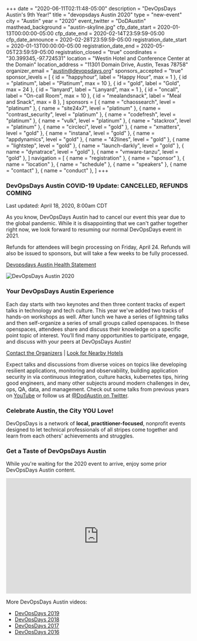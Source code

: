 +++
date = "2020-06-11T02:11:48-05:00"
description = "DevOpsDays Austin's 9th Year!"
title = "devopsdays Austin 2020"
type = "new-event"
city = "Austin"
year = "2020"
event_twitter = "DoDAustin"
masthead_background = "austin-skyline.jpg"
cfp_date_start = 2020-01-13T00:00:00-05:00
cfp_date_end = 2020-02-14T23:59:59-05:00
cfp_date_announce = 2020-02-28T23:59:59-05:00
registration_date_start = 2020-01-13T00:00:00-05:00
registration_date_end = 2020-05-05T23:59:59-05:00
registration_closed = "true"
coordinates = "30.399345,-97.724531"
location = "Westin Hotel and Conference Center at the Domain"
location_address = "11301 Domain Drive, Austin, Texas 78758"
organizer_email = "austin@devopsdays.org"
sponsors_accepted = "true"
sponsor_levels = [
    { id = "happyhour", label = "Happy Hour", max = 1 },
    { id = "platinum", label = "Platinum", max = 10 },
    { id = "gold", label = "Gold", max = 24 },
    { id = "lanyard", label = "Lanyard", max = 1 },
    { id = "oncall", label = "On-call Room", max = 10 },
    { id = "mealandsnack", label = "Meal and Snack", max = 8 },
]
sponsors = [
    { name = "chaossearch", level = "platinum" },
    { name = "site24x7", level = "platinum" },
    { name = "contrast_security", level = "platinum" },
    { name = "codefresh", level = "platinum" },
    { name = "vulk", level = "platinum" },
    { name = "stackrox", level = "platinum" },
    { name = "circleci", level = "gold" },
    { name = "xmatters", level = "gold" },
    { name = "instana", level = "gold" },
    { name = "appdynamics", level = "gold" },
    { name = "42lines", level = "gold" },
    { name = "lightstep", level = "gold" },
    { name = "launch-darkly", level = "gold" },
    { name = "dynatrace", level = "gold" },
    { name = "vmware-tanzu", level = "gold" },
]
navigation = [
    { name = "registration" },
    { name = "sponsor" },
    { name = "location" },
    { name = "schedule" },
    { name = "speakers" },
    { name = "contact" },
    { name = "conduct" },
]
+++
<div class="row">
  <div class="col-md-12">
    <div class="alert alert-danger" role="alert">
      <h3>DevOpsDays Austin COVID-19 Update: CANCELLED, REFUNDS COMING</h3>
      <p>Last updated: April 18, 2020, 8:00am CDT</p>
      <p>As you know, DevOpsDays Austin had to cancel our event this year due to the global pandemic. While it is disappointing that we can't gather together right now, we look forward to resuming our normal DevOpsDays event in 2021.</p>
      <p>Refunds for attendees will begin processing on Friday, April 24. Refunds will also be issued to sponsors, but will take a few weeks to be fully processed.</p>
      <p><a href="http://bit.ly/corona-austin" class="btn btn-danger">Devopsdays Austin Health Statement</a></p>
    </div>
  </div>
</div>
<div class="row">
    <div class="col-md-4">
      <p><img alt="DevOpsDays Austin 2020" src="/events/2020/austin/logo.png" class="img-fluid"></p>
      <h3>Your DevOpsDays Austin Experience</h3>
      <p style="display: none;"><a href="../registration" class="btn btn-primary btn-block"><i class="fa fa-ticket fa-lg"></i>   Register now!</a>
      <p>Each day starts with two keynotes and then three content tracks of expert talks in technology and tech culture. This year we've added two tracks of hands-on workshops as well. After lunch we have a series of lightning talks and then self-organize a series of small groups called openspaces. In these openspaces, attendees share and discuss their knowledge on a specific point topic of interest.  You’ll find many opportunities to participate, engage, and discuss with your peers at DevOpsDays Austin!</p>
      <p><a href="../contact">Contact the Organizers</a> | <a href="../location">Look for Nearby Hotels</a></p>
      <p>Expect talks and discussions from diverse voices on topics like developing resilient applications, monitoring and observability, building application security in via continuous integration, culture hacks, kubernetes tips, hiring good engineers, and many other subjects around modern challenges in dev, ops, QA, data, and management. Check out some talks from previous years on <a href="https://www.youtube.com/channel/UCK65QYThGym3D6eNxw3rn_A">YouTube</a> or follow us at <a href="https://twitter.com/DoDAustin">@DodAustin on Twitter</a>.</p>
    </div>
    <div class="col-md-4">
      <h3>Celebrate Austin, the City YOU Love!</h3>
      <p>DevOpsDays is a network of <strong>local, practitioner-focused</strong>, nonprofit events designed to let technical professionals of all stripes come together and learn from each others' achievements and struggles.</p>
      <div style="display: none;">
        <p>Come and celebrate DevOpsDays Austin, now in its <strong>9th year</strong> on <strong>May 4-5, 2020</strong>, at the <a href="../location">Westin Hotel and Conference Center at the Domain</a> in Austin, TX! It's the perfect place to network with the hundreds (600+) of other talented individuals in the <strong>local DevOps community</strong>.</p>
        <p>We'd love for you to attend and consider sponsoring. Your support is what makes DevOpsDays Austin possible!</p>
        <a href="../sponsor" class="btn btn-primary btn-block"><i class="fa fa-money fa-lg"></i>   Sponsor DevOpsDays Austin!</a></p>
        <p>Covid got you down? Can't go to conferences?  Marketing budget going unused?  You don't need to travel.  Come to DevOpsDays Austin and collaborate with the finest technical community anywhere, right here.</p>
        <p><a href="http://bit.ly/corona-austin" class="btn btn-danger btn-block">Devopsdays Austin Health Statement</a></p>
      </div>
    </div>
    <div class="col-md-4">
      <h3>Get a Taste of DevOpsDays Austin</h3>
      <p>While you're waiting for the 2020 event to arrive, enjoy some prior DevOpsDays Austin content.</p>
      <iframe width="100%" height="315" src="https://www.youtube.com/embed/videoseries?list=PLCDSC2XitciVnmaG0qm9lPwyYssJL8qpc" frameborder="0" allow="autoplay; encrypted-media" allowfullscreen></iframe>
      <p>More DevOpsDays Austin videos:</p>
      <ul>
        <li><a href="https://www.youtube.com/playlist?list=PLCDSC2XitciVnmaG0qm9lPwyYssJL8qpc" target="_blank">DevOpsDays 2019</a></li>
        <li><a href="https://www.youtube.com/playlist?list=PLCDSC2XitciVEPQ4x4pbBfxoBj92222m5" target="_blank">DevOpsDays 2018</a></li>
        <li><a href="https://www.youtube.com/playlist?list=PLCDSC2XitciXKYnylDgHQ7IdBKH3cjaoY" target="_blank">DevOpsDays 2017</a></li>
        <li><a href="https://www.youtube.com/playlist?list=PLCDSC2XitciWzvFc8pfcZ5r2AYVSDX_Zg" target="_blank">DevOpsDays 2016</a></li>
      </ul>
    </div>
</div>
